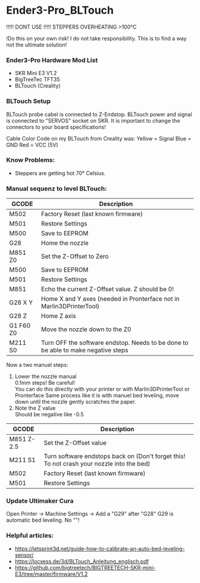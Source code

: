 # Ender3-Pro_BLTouch

!!!!! DONT USE !!!!!
STEPPERS OVERHEATING >100°C


!Do this on your own risk! I do not take responsibility. This is to find a way not the ultimate solution!

### Ender3-Pro Hardware Mod List

* SKR Mini E3 V1.2
* BigTreeTec TFT35
* BLTouch (Creality)

### BLTouch Setup
BLTouch probe cabel is connected to Z-Endstop.
BLTouch power and signal is connected to "SERVOS" socket on SKR.
It is important to change the connectors to your board specifications!

Cable Color Code on my BLTouch from Creality was:
Yellow = Signal
Blue   = GND
Red    = VCC (5V)

### Know Problems:

* Steppers are getting hot
 70° Celsius.

### Manual sequenz to level BLTouch:

|GCODE   | Description   |
|---|---|
|M502|Factory Reset (last known firmware)|
|M501|Restore Settings|
|M500|Save to EEPROM |
|G28 | Home the nozzle |
|M851 Z0|Set the Z-Offset to Zero|
|M500|Save to EEPROM |
|M501|Restore Settings|
|M851|Echo the current Z-Offset value. Z should be 0!|
|G28 X Y|Home X and Y axes (needed in Pronterface not in Marlin3DPrinterTool)|
|G28 Z|Home Z axis|
|G1 F60 Z0|Move the nozzle down to the Z0|
|M211 S0|Turn OFF the software endstop. Needs to be done to be able to make negative steps|

Now a two manuel steps:

1. Lower the nozzle manual  
   0.1mm steps! Be careful!  
   You can do this directly with your printer or with Marlin3DPrinterTool or Pronterface
   Same process like it is with manuel bed leveling, move down until the nozzle gently scratches the paper.
2. Note the Z value  
   Should be negative like -0.5


|GCODE| Description|
|---|---|
|M851 Z-2.5|Set the Z-Offset value|
|M211 S1|Turn software endstops back on (Don't forget this! To not crash your nozzle into the bed)|
|M502|Factory Reset (last known firmware)|
|M501|Restore Settings|



### Update Ultimaker Cura

Open Printer -> Machine Settings -> Add a "G29" after "G28"
G29 is automatic bed leveling. No ""!

### Helpful articles:

* https://letsprint3d.net/guide-how-to-calibrate-an-auto-bed-leveling-sensor/
* https://locxess.de/3d/BLTouch_Anleitung_englisch.pdf
* https://github.com/bigtreetech/BIGTREETECH-SKR-mini-E3/tree/master/firmware/V1.2
